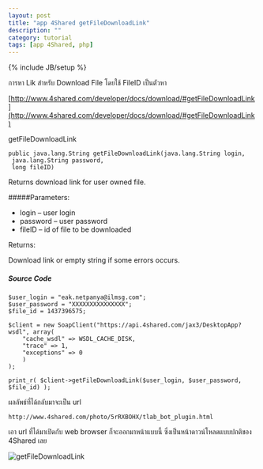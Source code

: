 ```yaml
---
layout: post
title: "app 4Shared getFileDownloadLink"
description: ""
category: tutorial
tags: [app 4Shared, php]
---
```

{% include JB/setup %}



การหา Lik สำหรับ Download File โดยใช้ FileID เป็นตัวหา

[http://www.4shared.com/developer/docs/download/#getFileDownloadLink](http://www.4shared.com/developer/docs/download/#getFileDownloadLink)

getFileDownloadLink

	public java.lang.String getFileDownloadLink(java.lang.String login,
	 java.lang.String password,
	 long fileID)
	
Returns download link for user owned file.


#####Parameters:

- login – user login
- password – user password
- fileID – id of file to be downloaded

Returns:

Download link or empty string if some errors occurs.



##### Source Code

	$user_login = "eak.netpanya@ilmsg.com";
	$user_password = "XXXXXXXXXXXXXXX";
	$file_id = 1437396575;
	 
	$client = new SoapClient("https://api.4shared.com/jax3/DesktopApp?wsdl", array(
		"cache_wsdl" => WSDL_CACHE_DISK,
		"trace" => 1,
		"exceptions" => 0
		)
	);
 
	print_r( $client->getFileDownloadLink($user_login, $user_password, $file_id) );


ผลลัพธ์ที่ได้กลับมาจะเป็น url

	http://www.4shared.com/photo/5rRXBOHX/tlab_bot_plugin.html

เอา url ที่ได้มาเปิดกับ web browser ก็จะออกมาหน้าแบบนี้ ซึ่งเป็นหน้าดาวน์โหลดแบบปกติของ 4Shared เลย

![getFileDownloadLink](https://raw.github.com/ilmsg/ilmsg.github.com/master/_upload/app-mediafire-getfiledownloadlink.png)

